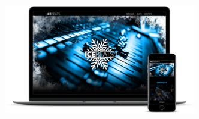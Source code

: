 <h1 align="center">
  <img src="https://raw.githubusercontent.com/devanderson-pires/icebeats/master/.github/icebeats.png">
</h1>

